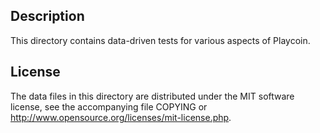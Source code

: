 Description
------------

This directory contains data-driven tests for various aspects of Playcoin.

License
--------

The data files in this directory are distributed under the MIT software
license, see the accompanying file COPYING or
http://www.opensource.org/licenses/mit-license.php.

